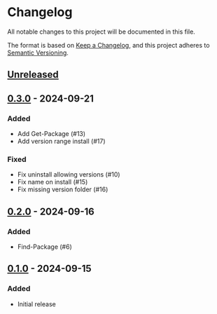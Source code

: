 # Changelog

All notable changes to this project will be documented in this file.

The format is based on [Keep a Changelog][keep-a-changelog],
and this project adheres to [Semantic Versioning][semver].

[keep-a-changelog]: https://keepachangelog.com/en/1.0.0/
[semver]: https://semver.org/spec/v2.0.0.html

## [Unreleased]

## [0.3.0] - 2024-09-21

### Added

- Add Get-Package (#13)
- Add version range install (#17)

### Fixed

- Fix uninstall allowing versions (#10)
- Fix name on install (#15)
- Fix missing version folder (#16)

## [0.2.0] - 2024-09-16

### Added

- Find-Package (#6)

## [0.1.0] - 2024-09-15

### Added

- Initial release

[Unreleased]: https://github.com/anypackage/pkgx/compare/v0.3.0...HEAD
[0.3.0]: https://github.com/anypackage/pkgx/releases/tag/v0.3.0
[0.2.0]: https://github.com/anypackage/pkgx/releases/tag/v0.2.0
[0.1.0]: https://github.com/anypackage/pkgx/releases/tag/v0.1.0
